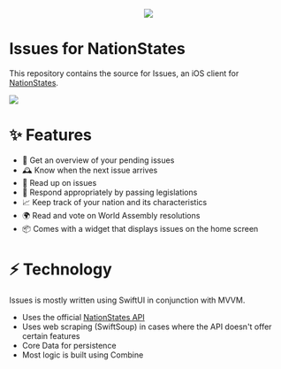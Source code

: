 <p align="center">
<img src="https://github.com/bart-kneepkens/NationStates-iOS/blob/main/docs/assets/app_icon_rounded.png" />
</p>

# Issues for NationStates

This repository contains the source for Issues, an iOS client for [NationStates](https://www.nationstates.net).

[<img src="https://github.com/bart-kneepkens/NationStates-iOS/blob/main/docs/assets/Download_on_the_App_Store_Badge_US-UK.svg">](https://apps.apple.com/us/app/issues-for-nationstates/id1543636795)

# ✨ Features 
- 📰 Get an overview of your pending issues
- 🕰 Know when the next issue arrives
- 📖 Read up on issues
- 📝 Respond appropriately by passing legislations 
- 📈 Keep track of your nation and its characteristics 
- 🌍 Read and vote on World Assembly resolutions
- 📦 Comes with a widget that displays issues on the home screen 

# ⚡️ Technology
Issues is mostly written using SwiftUI in conjunction with MVVM.
- Uses the official [NationStates API](https://www.nationstates.net/pages/api.html)
- Uses web scraping (SwiftSoup) in cases where the API doesn't offer certain features
- Core Data for persistence
- Most logic is built using Combine
